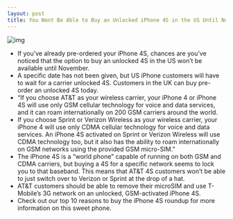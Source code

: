 ```yaml
---
layout: post
title: You Wont Be Able to Buy an Unlocked iPhone 4S in the US Until November
---
```

![img](http://media.idownloadblog.com/wp-content/uploads/2011/10/features_connectivity1.png)
* If you’ve already pre-ordered your iPhone 4S, chances are you’ve noticed that the option to buy an unlocked 4S in the US won’t be available until November.
* A specific date has not been given, but US iPhone customers will have to wait for a carrier unlocked 4S. Customers in the UK can buy pre-order an unlocked 4S today.
* “If you choose AT&T as your wireless carrier, your iPhone 4 or iPhone 4S will use only GSM cellular technology for voice and data services, and it can roam internationally on 200 GSM carriers around the world.
* If you choose Sprint or Verizon Wireless as your wireless carrier, your iPhone 4 will use only CDMA cellular technology for voice and data services. An iPhone 4S activated on Sprint or Verizon Wireless will use CDMA technology too, but it also has the ability to roam internationally on GSM networks using the provided GSM micro-SIM.”
* The iPhone 4S is a “world phone” capable of running on both GSM and CDMA carriers, but buying a 4S for a specific network seems to lock you to that baseband. This means that AT&T 4S customers won’t be able to just switch over to Verizon or Sprint at the drop of a hat.
* AT&T customers should be able to remove their microSIM and use T-Mobile’s 3G network on an unlocked, GSM-activated iPhone 4S.
* Check out our top 10 reasons to buy the iPhone 4S roundup for more information on this sweet phone.

